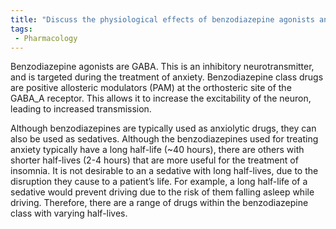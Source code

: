 ```yaml
---
title: "Discuss the physiological effects of benzodiazepine agonists and their therapeutic uses."
tags:
 - Pharmacology
---
```

Benzodiazepine agonists are GABA. This is an inhibitory neurotransmitter, and is targeted during the treatment of anxiety. Benzodiazepine class drugs are positive allosteric modulators (PAM) at the orthosteric site of the GABA_A receptor. This allows it to increase the excitability of the neuron, leading to increased transmission. 

Although benzodiazepines are typically used as anxiolytic drugs, they can also be used as sedatives. Although the benzodiazepines used for treating anxiety typically have a long half-life (~40 hours), there are others with shorter half-lives (2-4 hours) that are more useful for the treatment of insomnia. 
It is not desirable to an a sedative with long half-lives, due to the disruption they cause to a patient’s life. For example, a long half-life of a sedative would prevent driving due to the risk of them falling asleep while driving. Therefore, there are a range of drugs within the benzodiazepine class with varying half-lives. 
